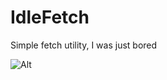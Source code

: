 # IdleFetch

Simple fetch utility, I was just bored

![Alt](https://media.discordapp.net/attachments/985433521084563486/993030045977280512/unknown.png)
